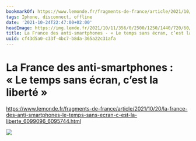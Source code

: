 ```yaml
---
bookmarkOf: https://www.lemonde.fr/fragments-de-france/article/2021/10/20/la-france-des-anti-smartphones-le-temps-sans-ecran-c-est-la-liberte_6099096_6095744.html
tags: Iphone, disconnect, offline
date: '2021-10-24T22:47:00+02:00'
headImage: https://img.lemde.fr/2021/10/11/356/0/2500/1250/1440/720/60/0/8a7eed4_669508998-jerome-gence-le-monde-fragments-de-france-nokia-3310-06.jpg
title: La France des anti-smartphones - « Le temps sans écran, c’est la liberté »
uuid: cf43d5a0-c33f-4bc7-b8da-365a22c31afa
---
```


# La France des anti-smartphones : « Le temps sans écran, c’est la liberté »

https://www.lemonde.fr/fragments-de-france/article/2021/10/20/la-france-des-anti-smartphones-le-temps-sans-ecran-c-est-la-liberte_6099096_6095744.html

![](https://img.lemde.fr/2021/10/11/356/0/2500/1250/1440/720/60/0/8a7eed4_669508998-jerome-gence-le-monde-fragments-de-france-nokia-3310-06.jpg)
